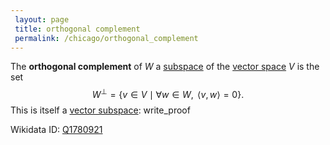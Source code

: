 ```yaml
---
 layout: page
 title: orthogonal complement
 permalink: /chicago/orthogonal_complement
---
```

The **orthogonal complement** of $W$ a [subspace](https://defsmath.github.io/DefsMath/vector_subspace) of the [vector space](https://defsmath.github.io/DefsMath/vector_space) $V$ is the set $$W^\perp = \{v \in V \mid \forall w \in W, \text{ } \langle v, w\rangle = 0\}.$$ This is itself a [vector subspace](https://defsmath.github.io/DefsMath/vector_subspace):
write_proof

Wikidata ID: [Q1780921](https://www.wikidata.org/wiki/Q1780921)